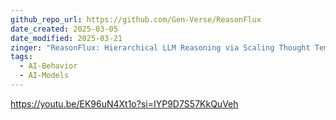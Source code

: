 ```yaml
---
github_repo_url: https://github.com/Gen-Verse/ReasonFlux
date_created: 2025-03-05
date_modified: 2025-03-21
zinger: "ReasonFlux: Hierarchical LLM Reasoning via Scaling Thought Templates"
tags:
  - AI-Behavior
  - AI-Models
---
```


https://youtu.be/EK96uN4Xt1o?si=IYP9D7S57KkQuVeh